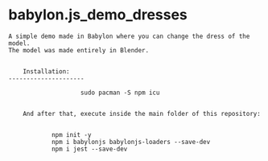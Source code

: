 # babylon.js_demo_dresses

    A simple demo made in Babylon where you can change the dress of the model.
    The model was made entirely in Blender.


        Installation:
    ---------------------

                        sudo pacman -S npm icu


        And after that, execute inside the main folder of this repository:


                npm init -y
                npm i babylonjs babylonjs-loaders --save-dev
                npm i jest --save-dev
